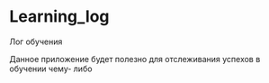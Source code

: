 # Learning_log
Лог обучения

Данное приложение будет полезно для отслеживания успехов в обучении чему- либо
